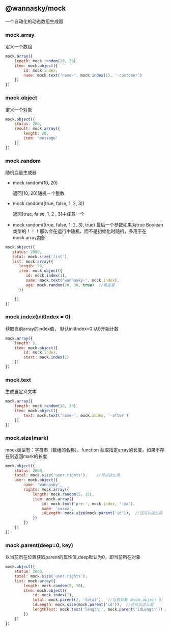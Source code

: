 ## @wannasky/mock

一个自动化的动态数组生成器

### mock.array

定义一个数组

```javascript
mock.array({
    length: mock.random(10, 20),
    item: mock.object({
        id: mock.index,
        name: mock.text('name-', mock.index(1), '-customer')
    })
})
```

### mock.object

定义一个对象

```javascript
mock.object({
    status: 200,
    result: mock.array({
        length: 20,
        item: 'message'
    })
})
```

### mock.random

随机变量生成器

+ mock.random(10, 20)

    返回[10, 20)随机一个整数
    
+ mock.random([true, false, 1, 2, 3])

    返回[true, false, 1, 2 , 3]中任意一个
    
+ mock.random([true, false, 1, 2, 3], true)
最后一个参数如果为true Boolean类型的！！！那么会在运行中随机，而不是初始化时随机，多用于在mock.array内部

```javascript
mock.object({
   status: 2000,
   total: mock.size('list'),
   list: mock.array({
      length: 20,
      item: mock.object({
         id: mock.index(1),
         name: mock.text('wannasky-', mock.index),
         age: mock.random(20, 30, true)  //看这里
      })

    })
})
```

### mock.index(initIndex = 0)
获取当前array的index值， 默认initIndex=0 从0开始计数
```javascript
mock.array({
    length: 5,
    item: mock.object({
        id: mock.index,
        start: mock.index(1)
    })
})
```

### mock.text
生成自定义文本
```javascript
mock.array({
    length: mock.random(10, 30),
    item: mock.object({
        text: mock.text('name-', mock.index, '-after')
    })
})
```

### mock.size(mark)
mock类型有：字符串（数组的名称）、function
获取指定array的长度，如果不存在则返回mark的长度
```javascript
mock.object({
    status: 2000,
    total: mock.size('user.rights'),    //可以这么用
    user: mock.object({
        name: 'wannasky',
        rights: mock.array({
            length: mock.random(5, 15),
            item: mock.array({
                id: mock.text('pre-', mock.index, '-xx'),
                name: 'xxxxx',
                idLength: mock.size(mock.parent('id')),  //还可以这么用
            })
        })
    })
})
```

### mock.parent(deep=0, key)
以当前所在位置获取parent的属性值,deep默认为0，即当前所在对象
```javascript
mock.object({
    status: 2000,
    total: mock.size('user.rights'),
    list: mock.array({
        length: mock.random(5, 10),
        item: mock.object({
            id: mock.index(1),
            total: mock.parent(2, 'total'),  //当前对象（mock.object 0） => 数组(mock.array 1) => 对象(mock.object 2)(即total所在的对象)
            idLength: mock.size(mock.parent('id')),  //还可以这么用
            lengthText: mock.text('length:', mock.parent('idLength')) //甚至这么用
        })
    })
})
```
